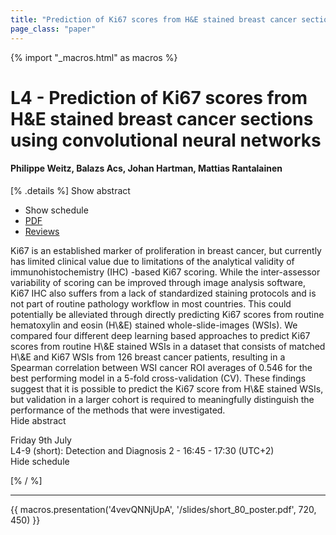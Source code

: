 ```yaml
---
title: "Prediction of Ki67 scores from H&E stained breast cancer sections using convolutional neural networks"
page_class: "paper"
---
```


{% import "_macros.html" as macros %}

# L4 - Prediction of Ki67 scores from H&E stained breast cancer sections using convolutional neural networks

#### Philippe Weitz, Balazs Acs, Johan Hartman, Mattias Rantalainen

[% .details %]
<a class="toggle_visibility" data-selector=".abstract" data-level="3">Show abstract</a>
- <a class="toggle_visibility" data-selector=".schedule" data-level="3">Show schedule</a>
- <a href="https://openreview.net/pdf?id=W9sz0zHk33h">PDF</a>
- <a href="https://openreview.net/forum?id=W9sz0zHk33h">Reviews</a>

<p>
    <span class="abstract">
        Ki67 is an established marker of proliferation in breast cancer, but currently has limited clinical value due to limitations of the analytical validity of immunohistochemistry (IHC) -based Ki67 scoring. While the inter-assessor variability of scoring can be improved through image analysis software, Ki67 IHC also suffers from a lack of standardized staining protocols and is not part of routine pathology workflow in most countries. This could potentially be alleviated through directly predicting Ki67 scores from routine hematoxylin and eosin (H\&E) stained whole-slide-images (WSIs). We compared four different deep learning based approaches to  predict Ki67 scores from routine H\&E stained WSIs in a dataset that consists of matched H\&E and Ki67 WSIs from 126 breast cancer patients, resulting in a Spearman correlation between WSI cancer ROI averages of 0.546 for the best performing model in a 5-fold cross-validation (CV). These findings suggest that it is possible to predict the Ki67 score from H\&E stained WSIs, but validation in a larger cohort is required to meaningfully distinguish the performance of the methods that were investigated.
        <br>
        <span class="actions"><a class="toggle_visibility" data-level="2">Hide abstract</a></span>
    </span>
</p>

<p>
    <span class="schedule">
         Friday 9th July<br>L4-9 (short): Detection and Diagnosis 2 - 16:45 - 17:30 (UTC+2)
        <br>
        <span class="actions"><a class="toggle_visibility" data-level="2">Hide schedule</a></span>
    </span>
</p>

[% / %]


---

{{ macros.presentation('4vevQNNjUpA', '/slides/short_80_poster.pdf', 720, 450) }}
